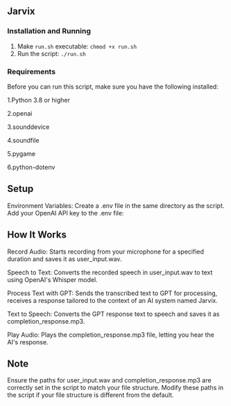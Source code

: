 ## Jarvix ##

### Installation and Running ###

1. Make `run.sh` executable: `chmod +x run.sh`
2. Run the script: `./run.sh`


### Requirements ####
Before you can run this script, make sure you have the following installed:

1.Python 3.8 or higher

2.openai

3.sounddevice

4.soundfile

5.pygame

6.python-dotenv

## Setup ##
Environment Variables:
Create a .env file in the same directory as the script.
Add your OpenAI API key to the .env file:


## How It Works ##
Record Audio: Starts recording from your microphone for a specified duration and saves it as user_input.wav.

Speech to Text: Converts the recorded speech in user_input.wav to text using OpenAI's Whisper model.

Process Text with GPT: Sends the transcribed text to GPT for processing, receives a response tailored to the context of an AI system named Jarvix.

Text to Speech: Converts the GPT response text to speech and saves it as completion_response.mp3.

Play Audio: Plays the completion_response.mp3 file, letting you hear the AI's response.

## Note ##
Ensure the paths for user_input.wav and completion_response.mp3 are correctly set in the script to match your file structure. Modify these paths in the script if your file structure is different from the default.
